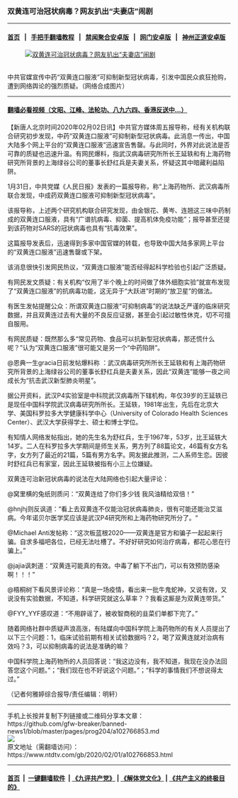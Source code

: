 ### 双黄连可治冠状病毒？网友扒出“夫妻店”闹剧
------------------------

#### [首页](https://github.com/gfw-breaker/banned-news1/blob/master/README.md) &nbsp;&nbsp;|&nbsp;&nbsp; [手把手翻墙教程](https://github.com/gfw-breaker/guides/wiki) &nbsp;&nbsp;|&nbsp;&nbsp; [禁闻聚合安卓版](https://github.com/gfw-breaker/bn-android) &nbsp;&nbsp;|&nbsp;&nbsp; [网门安卓版](https://github.com/oGate2/oGate) &nbsp;&nbsp;|&nbsp;&nbsp; [神州正道安卓版](https://github.com/SzzdOgate/update) 



<div><div class="featured_image">
 <a href="https://i.ntdtv.com/assets/uploads/2020/02/fe7e3969ca20877142c13465f1342919.jpg" target="_blank">
  <figure>
   <img alt="双黄连可治冠状病毒？网友扒出“夫妻店”闹剧" src="https://i.ntdtv.com/assets/uploads/2020/02/fe7e3969ca20877142c13465f1342919-800x450.jpg"/>
  </figure><br/>
 </a>
 <span class="caption">
  中共官媒宣传中药“双黄连口服液”可抑制新型冠状病毒，引发中国民众疯狂抢购，遭到网络舆论的强烈质疑。（网络合成图片）
 </span>
</div>
</div><hr/>

#### [翻墙必看视频（文昭、江峰、法轮功、八九六四、香港反送中...）](http://167.172.214.107/home.html)

<div><div class="post_content" itemprop="articleBody">
 <p>
  【新唐人北京时间2020年02月02日讯】中共官方媒体周五报导称，经有关机构联合研究初步发现，中药“双黄连口服液”可抑制新型冠状病毒。此消息一传出，中国大陆多个网上平台的“双黄连口服液”迅速宣告售罄。与此同时，外界对此说法是否可靠的质疑也迅速升温。有网民爆料，指武汉病毒研究所所长王延轶和有上海药物研究所背景的上海绿谷公司的董事长舒红兵是夫妻关系，怀疑这其中暗藏利益陷阱。
 </p>
 <p>
  1月31日，中共党媒《人民日报》发表的一篇报导称，称“上海药物所、武汉病毒所联合发现，中成药双黄连口服液可抑制新型冠状病毒”。
 </p>
 <p>
  该报导称，上述两个研究机构联合研究发现，由金银花、黄岑、连翘这三味中药制成的双黄连口服液，具有“广谱抗病毒、抑菌、提高机体免疫功能”；报导甚至还提到该药物对SARS的冠状病毒也具有“抗毒效果”。
 </p>
 <p>
  这篇报导发表后，迅速得到多家中国官媒的转载，也导致中国大陆多家网上平台的“双黄连口服液”迅速售罄或下架。
 </p>
 <p>
  该消息很快引发网民热议，“双黄连口服液”能否经得起科学检验也引起广泛质疑。
 </p>
 <p>
  有网民发文质疑：有关机构“仅用了半个晚上的时间做了体外细胞实验”就宣布发现了“双黄连口服液”的抗病毒功能，这无异于“大跃进”时期的“放卫星”的做法。
 </p>
 <p>
  有医生发帖提醒公众：所谓双黄连口服液“可抑制病毒”的说法缺乏严谨的临床研究数据，并且双黄连过去有大量的不良反应证据，甚至会引起过敏性休克，切不可擅自服用。
 </p>
 <p>
  有网民质疑：既然那么多“常见药物、食品可以抗新型冠状病毒，那还慌什么呢？”认为“双黄连口服液”很可能又是另一个“中药陷阱”。
 </p>
 <p>
  @恩典一生gracia日前发帖爆料称 ：武汉病毒研究所所长王延轶和有上海药物研究所背景的上海绿谷公司的董事长舒红兵是夫妻关系，因此“双黄连”能够一夜之间成长为“抗击武汉新型肺炎明星”。
 </p>
 <p>
  据公开资料，武汉P4实验室是中科院武汉病毒所下辖机构，年仅39岁的王延轶已是现任中国科学院武汉病毒研究所所长。王延轶，1981年出生，先后在北京大学、美国科罗拉多大学健康科学中心（University of Colorado Health Sciences Center）、武汉大学获得学士、硕士和博士学位。
 </p>
 <p>
  有知情人网络发帖指出，她的先生名为舒红兵，生于1967年，53岁，比王延轶大14岁。二人在科罗拉多大学期间是师生关系，男方列了88篇论文，46篇有女方名字，女方列了最近的21篇，5篇有男方名字。网友据此推测，二人系师生恋。因彼时舒红兵已有家室，因此王延轶被指有小三上位嫌疑。
 </p>
 <p>
  双黄连可治新冠状病毒的说法在大陆网络也引起大量评论：
 </p>
 <p>
  @窝里横的兔纸则质问：“双黄连给了你们多少钱 我风油精给双倍！”
 </p>
 <p>
  @hnjhj则反讽道：“看上去双黄连不仅能治冠状病毒肺炎，很有可能还能治艾滋病。今年诺贝尔医学奖应该是武汉P4研究所和上海药物研究所分了。“
 </p>
 <p>
  @Michael Anti发帖称：“这次板蓝根2020——双黄连是官方和骗子一起起来行骗。自求多福吧各位，已经无法吐槽了。不好好研究如何治疗病毒，都花心思在行骗上。”
 </p>
 <p>
  @jajia讽刺道：“双黄连可能真的有效。中毒了躺下不出门，可以有效预防感染啊！！！”
 </p>
 <p>
  @梧桐树下看风景评论称：“真是一场疫情，看出来一批牛鬼蛇神，又说有效，又说没有实验数据，不知道，科学研究就这么草率？？我看这厮是为双黄连带货。”
 </p>
 <p>
  @FYY_YYF感叹道：“不用辟谣了，被收智商税的韭菜们单都下完了。”
 </p>
 <p>
  随着网络社群中质疑声浪高涨，有陆媒向中国科学院上海药物所的有关人员提出了以下三个问题：1，临床试验前期有相关试验数据吗？2，喝了双黄连就对治病有效吗？3，可以抑制病毒的说法是准确的嘛？
 </p>
 <p>
  中国科学院上海药物所的人员回答说：“我这边没有，我不知道，我现在没办法回答您这个问题。”；“我们现在也不好说这个问题。”；“科学的事情我们不想说得太过。”
 </p>
 <p>
  （记者何雅婷综合报导/责任编辑：明轩）
 </p>
 <div class="single_ad">
 </div>
</div>
</div>
<hr/>
手机上长按并复制下列链接或二维码分享本文章：<br/>
https://github.com/gfw-breaker/banned-news1/blob/master/pages/prog204/a102766853.md <br/>
<a href='https://github.com/gfw-breaker/banned-news1/blob/master/pages/prog204/a102766853.md'><img src='https://github.com/gfw-breaker/banned-news1/blob/master/pages/prog204/a102766853.md.png'/></a> <br/>
原文地址（需翻墙访问）：https://www.ntdtv.com/gb/2020/02/01/a102766853.html


------------------------
#### [首页](https://github.com/gfw-breaker/banned-news1/blob/master/README.md) &nbsp;|&nbsp; [一键翻墙软件](https://github.com/gfw-breaker/nogfw/blob/master/README.md) &nbsp;| [《九评共产党》](https://github.com/gfw-breaker/9ping.md/blob/master/README.md#九评之一评共产党是什么) | [《解体党文化》](https://github.com/gfw-breaker/jtdwh.md/blob/master/README.md) | [《共产主义的终极目的》](https://github.com/gfw-breaker/gczydzjmd.md/blob/master/README.md)


<img src='http://gfw-breaker.win/banned-news/pages/prog204/a102766853.md' width='0px' height='0px'/>
